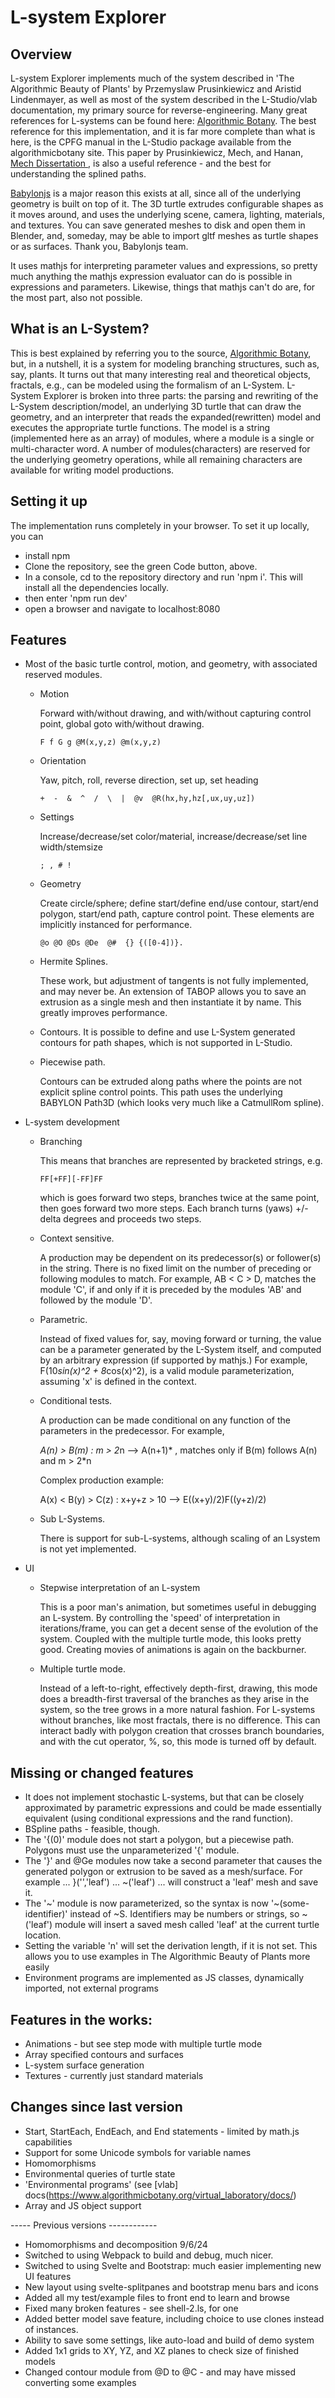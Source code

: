 # L-system Explorer
## Overview

  L-system Explorer implements much of the system described in 'The Algorithmic Beauty of Plants' by Przemyslaw Prusinkiewicz and Aristid Lindenmayer, as well as most of the system described in the L-Studio/vlab documentation, my primary source for reverse-engineering. Many great references for L-systems can be found here: [Algorithmic Botany](http://algorithmicbotany.org/papers/ "Algorithmic Botany"). The best reference for this implementation, and it is far more complete than what is here, is the CPFG manual in the L-Studio package available from the algorithmicbotany site. This paper by Prusinkiewicz, Mech, and Hanan, [Mech Dissertation ](https://prism.ucalgary.ca/bitstream/handle/1880/45607/1997-599-01.pdf?sequence=2 "Mech dissertation"), is also a useful reference - and the best for understanding the splined paths.

 [Babylonjs](https://babylonjs.com) is a major reason this exists at all, since all of the underlying geometry is built on top of it. The 3D turtle extrudes configurable shapes as it moves around, and uses the underlying scene, camera, lighting, materials, and textures. You can save generated meshes to disk and open them in Blender, and, someday, may be able to import gltf meshes as turtle shapes or as surfaces. Thank you, Babylonjs team. 

 It uses mathjs for interpreting parameter values and expressions, so pretty much anything the mathjs expression evaluator can do is possible in expressions and parameters. Likewise, things that mathjs can't do are, for the most part, also not possible.

## What is an L-System?
   This is best explained by referring you to the source, [Algorithmic Botany](http://algorithmicbotany.org/papers/#abop), but, in a nutshell, it is a system for modeling branching structures, such as, say, plants. It turns out that many interesting real and theoretical objects, fractals, e.g., can be modeled using the formalism of an L-System. L-System Explorer is broken into three parts: the parsing and rewriting of the L-System description/model, an underlying 3D turtle that can draw the geometry, and an interpreter that reads the expanded(rewritten) model and executes the appropriate turtle functions. 
   The model is a string (implemented here as an array) of modules, where a module is a single or multi-character word. A number of modules(characters) are reserved for the underlying geometry operations, while all remaining characters are available for writing model productions. 

## Setting it up
 The implementation runs completely in your browser. To set it up locally, you can 

 * install npm
 * Clone the repository, see the green Code button, above.
 * In a console, cd to the repository directory and run \'npm i\'. This will install all the dependencies locally.
 * then enter \'npm run dev\'
 * open a browser and navigate to localhost:8080

## Features
  * Most of the basic turtle control, motion, and geometry, with associated reserved modules. 
      * Motion

        Forward with/without drawing, and with/without capturing control point, global goto with/without drawing.

        ~~~
        F f G g @M(x,y,z) @m(x,y,z)
        ~~~
      * Orientation

        Yaw, pitch, roll, reverse direction, set up, set heading
        
        ~~~
        +  -  &  ^  /  \  |  @v  @R(hx,hy,hz[,ux,uy,uz])
        ~~~
      * Settings

    	Increase/decrease/set color/material, increase/decrease/set line width/stemsize

        ~~~
        ; , # !
        ~~~
      * Geometry

        Create circle/sphere; define start/define end/use contour, start/end polygon, start/end path, capture control point. These elements are implicitly instanced for performance.

        ~~~
        @o @O @Ds @De  @#  {} {([0-4])}.
        ~~~
      * Hermite Splines.

        These work, but adjustment of tangents is not fully implemented, and may never be. An extension of TABOP allows you to save an extrusion as a single mesh and then instantiate it by name. This greatly improves performance.
      
      *	Contours.
        It is possible to define and use L-System generated contours for path shapes, which is not supported in L-Studio. 
      * Piecewise path.

        Contours can be extruded along paths where the points are not explicit spline control points. This path uses the underlying BABYLON Path3D (which looks very much like a CatmullRom spline).
  * L-system development
      * Branching

        This means that branches are represented by bracketed strings, e.g. 

        ~~~
        FF[+FF][-FF]FF
        ~~~
        which is goes forward two steps, branches twice at the same point, then goes forward two more steps. Each branch turns (yaws) +/- delta degrees and proceeds two steps.
      * Context sensitive. 

        A production may be dependent on its predecessor(s) or follower(s) in the string. There is no fixed limit on the number of preceding or following modules to match. For example, AB < C > D, matches the module 'C', if and only if it is preceded by the modules 'AB' and followed by the module 'D'.
      * Parametric. 

        Instead of fixed values for, say, moving forward or turning, the value can be a parameter generated by the L-System itself, and computed by an arbitrary expression (if supported by mathjs.) For example, F(10*sin(x)^2 + 8*cos(x)^2), is a valid module parameterization, assuming 'x' is defined in the context.
      * Conditional tests.

        A production can be made conditional on any function of the parameters in the predecessor. For example, 

        *A(n) > B(m) : m > 2*n --> A(n+1)* , matches only if B(m) follows A(n) and m > 2*n

        Complex production example:
          
        A(x) < B(y) > C(z) : x+y+z > 10 --> E((x+y)/2)F((y+z)/2)

      * Sub L-Systems. 

        There is support for sub-L-systems, although scaling of an Lsystem is not yet implemented.
  * UI
      * Stepwise interpretation of an L-system

        This is a poor man's animation, but sometimes useful in debugging an L-system. By controlling the 'speed' of interpretation in iterations/frame, you can get a decent sense of the evolution of the system. Coupled with the multiple turtle mode, this looks pretty good. Creating movies of animations is again on the backburner.
      * Multiple turtle mode.

        Instead of a left-to-right, effectively depth-first, drawing, this mode does a breadth-first traversal of the branches as they arise in the system, so the tree grows in a more natural fashion. For L-systems without branches, like most fractals, there is no difference. This can interact badly with polygon creation that crosses branch boundaries, and with the cut operator, %, so, this mode is turned off by default.

## Missing or changed features
  * It does not implement stochastic L-systems, but that can be closely approximated by parametric expressions and could be made essentially equivalent (using conditional expressions and the rand function).
  * BSpline paths - feasible, though.
  * The '{(0)' module does not start a polygon, but a piecewise path. Polygons must use the unparameterized '{' module.
  * The '}' and @Ge modules now take a second parameter that causes the generated polygon or extrusion to be saved as a mesh/surface. For example ... }('','leaf') ... ~('leaf') ... will construct a 'leaf' mesh and save it.
  * The '\~' module is now parameterized, so the syntax is now '\~(some-identifier)' instead of ~S. Identifiers may be numbers or strings, so \~('leaf') module will insert a saved mesh called 'leaf' at the current turtle location.
  * Setting the variable 'n' will set the derivation length, if it is not set. This allows you to use examples in The Algorithmic Beauty of Plants more easily
   * Environment programs are implemented as JS classes, dynamically imported, not external programs

## Features in the  works:

   * Animations - but see step mode with multiple turtle mode
   * Array specified contours and surfaces
   * L-system surface generation
   * Textures - currently just standard materials

## Changes since last version
    
   * Start, StartEach, EndEach, and End statements - limited by math.js capabilities
   * Support for some Unicode symbols for variable names
   * Homomorphisms
   * Environmental queries of turtle state
   * 'Environmental programs' (see [vlab] docs(https://www.algorithmicbotany.org/virtual_laboratory/docs/)
   * Array and JS object support

----- Previous versions ------------

   * Homomorphisms and decomposition 9/6/24
   * Switched to using Webpack to build and debug, much nicer.
   * Switched to using Svelte and Bootstrap: much easier implementing new UI features
   * New layout using svelte-splitpanes and bootstrap menu bars and icons
   * Added all my test/example files to front end to learn and browse
   * Fixed many broken features - see shell-2.ls, for one
   * Added better model save feature, including choice to use clones instead of instances.
   * Ability to save some settings, like auto-load and build of demo system
   * Added 1x1 grids to XY, YZ, and XZ planes to check size of finished models
   * Changed contour module from @D to @C - and may have missed converting some examples
     
